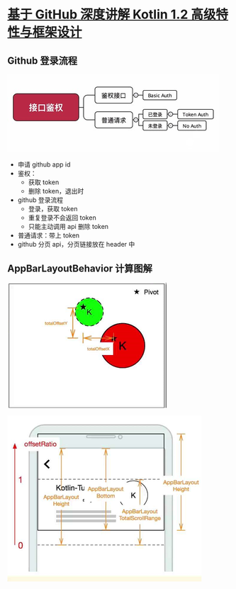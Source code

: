 # [基于 GitHub 深度讲解 Kotlin 1.2 高级特性与框架设计](https://coding.imooc.com/class/232.html)

## Github 登录流程

![](./images/github.jpg)

- 申请 github app id
- 鉴权：
    - 获取 token
    - 删除 token，退出时
- github 登录流程
    - 登录，获取 token
    - 重复登录不会返回 token
    - 只能主动调用 api 删除 token
- 普通请求：带上 token
- github 分页 api，分页链接放在 header 中


## AppBarLayoutBehavior  计算图解

![](./images/header_behavior_1.png)

![](./images/header_behavior_2.png)